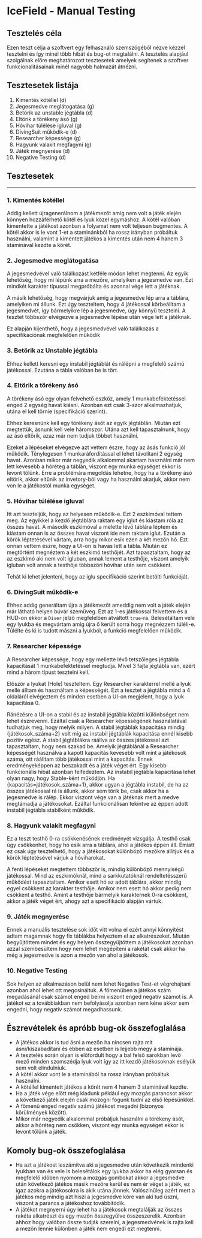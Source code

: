 # IceField - Manual Testing

## Tesztelés céla
Ezen teszt célja a szoftvert egy felhasználó szemszögéből nézve kézzel tesztelni és így minél több hibát és bug-ot megtalálni. A tesztelés alapjául szolgálnak előre meghatározott tesztesetek amelyek segítenek a szoftver funkcionalitásainak minél nagyobb halmazát átnézni.

## Tesztesetek listája
1. Kimentés kötéllel (d)
2. Jegesmedve meglátogatása (g)
3. Betörik az unstable jégtábla (d)
4. Eltörik a törékeny ásó (g)
5. Hóvihar túlélése igluval (g)
6. DivingSuit működik-e (d)
7. Researcher képessége (g)
8. Hagyunk valakit megfagyni (g)
9. Játék megnyerése (d)
10. Negative Testing (d)

## Tesztesetek
---

### 1. Kimentés kötéllel

Addig kellett újragenerálnom a játékmezőt amíg nem volt a játék elején könnyen hozzáférhető kötél és lyuk közel egymáshoz. A kötél valóban kimentette a játékost azonban a folyamat nem volt teljesen bugmentes. A kötél akkor is le vont 1-et a staminánkból ha rossz irányban próbáltuk használni, valamint a kimentett játékos a kimentés után nem 4 hanem 3 staminával kezdte a körét.

### 2. Jegesmedve meglátogatása

A jegesmedvével való találkozást kétféle módon lehet megtenni. Az egyik lehetőség, hogy mi lépünk arra a mezőre, amelyiken a jegesmedve van. Ezt mindkét karakter típussal megpróbálta és azonnal vége lett a játéknak.

A másik lehetőség, hogy megvárjuk amíg a jegesmedve lép arra a táblára, amelyiken mi állunk. Ezt úgy teszteltem, hogy 4 játékossal körbeálltam a jegesmedvét, így bármelyikre lép a jegesmedve, úgy könnyű tesztelni. A tesztet többször elvégezve a jegesmedve lépése után vége lett a játéknak.

Ez alapján kijenthető, hogy a jegesmedvével való találkozás a specifikációnak megfelelően működik

### 3. Betörik az Unstable jégtábla

Ehhez kellett keresni egy instabil jégtáblát és rálépni a megfelelő számú játékossal. Ezutána a tábla valóban be is tört.

### 4. Eltörik a törékeny ásó

A törékeny ásó egy olyan felvehető eszköz, amely 1 munkabefektetéssel enged 2 egység havat kiásni. Azonban ezt csak 3-szor alkalmazhatjuk, utána el kell törnie (specifikáció szerint).

Ehhez keresnünk kell egy törékeny ásót az egyik jégtáblán. Miután ezt megtettük, ásnunk kell vele háromszor. Utána azt kell tapasztalnunk, hogy az ásó eltörik, azaz már nem tudjuk többet használni.

Ezeket a lépéseket elvégezve azt vettem észre, hogy az ásás funkció jól működik. Ténylegesen 1 munkaráfordítással el lehet távolítani 2 egység havat. Azonban mikor már negyedik alkalommal akartam használni már nem lett kevesebb a hóréteg a táblán, viszont egy munka egységet ekkor is levont tőlünk. Erre a problémára megoldás lehetne, hogy ha a törékeny ásó eltörik, akkor eltűnik az invetory-ból vagy ha használni akarjuk, akkor nem von le a játékostól munka egységet.

### 5. Hóvihar túlélése igluval

Itt azt teszteljük, hogy az helyesen működik-e. Ezt 2 eszkimóval tettem meg. Az egyikkel a kezdő jégtáblára raktam egy iglut és kiástam róla az összes havat. A második eszkimóval a melette lévő táblára léptem és kiástam onnan is az összes havat viszont ide nem raktam iglut. Ezután a körök léptetésével vártam, arra hogy mikor esik ezen a két mezőn hó. Ezt onnan vettem észre, hogy a UI-on is havas lett a tábla. Miután ez megtörtént megnéztem a két eszkimó testhőjét. Azt tapasztaltam, hogy az az eszkimó aki nem volt igluban, annak lement a testhője, viszont amelyik igluban volt annak a testhője többszöri hóvihar után sem csökkent.

Tehát ki lehet jelenteni, hogy az iglu specifikáció szerint betölti funkcióját.

### 6. DivingSuit működik-e

Ehhez addig generáltam újra a játékmezőt ameddig nem volt a játék elején már látható helyen búvár szemüveg. Ezt az 1-es játékossal felvettem és a HUD-on ekkor a `Diver` jelző megfelelően átváltott `true`-ra. Belesétáltam vele egy lyukba és megvártam amíg újra ő került sorra hogy megnézzem túléli-e. Túlélte és ki is tudott mászni a lyukból, a funkció megfelelően működik.

### 7. Researcher képessége

A Researcher képessége, hogy egy mellette lévő tetszőleges jégtábla kapacitását 1 munkabefektetéssel megtudja. Mivel 3 fajta jégtábla van, ezért mind a három típust tesztelni kell.

Először a lyukat (Hole) teszteltem. Egy Researcher karakterrel mellé a lyuk mellé álltam és használtam a képességét. Ezt a tesztet a jégtábla mind a 4 oldaláról elvégeztem és minden esetben a UI-on megjelent, hogy a lyuk kapacitása 0.

Ránézésre a UI-on a stabil és az instabil jégtábla közötti különbséget nem lehet észrevenni. Ezáltal csak a Researcher képességének használatával tudhatjuk meg, hogy melyik milyen. A stabil jégtáblák kapacitása mindig {játékosok_száma+2} volt míg az instabil jégtáblák kapacitása ennél kisebb pozitív egész. A stabil jégtáblákra ráállva az összes játékossal azt tapasztaltam, hogy nem szakad be. Amelyik jégtáblánál a Researcher képességét használva a kapott kapacitás kevesebb volt mint a játékosok száma, ott ráálltam több játékossal mint a kapacitás. Ennek eredményeképpen az beszakadt és a játék véget ért. Egy kisebb funkcionális hibát azonban felfedeztem. Az instabil jégtábla kapacitása lehet olyan nagy, hogy Stable-ként működjön. Ha {kapacitás=játékosok_száma+1}, akkor ugyan a jégtábla instabil, de ha az összes játékossal rá is állunk, akkor sem törik be, csak akkor ha a jegesmedve is rálép. Ekkor viszont vége van a játéknak mert a medve megtámadja a játékosokat. Ezáltal funkcionálisan tekintve az éppen adott instabil jégtábla stabilként működik.

### 8. Hagyunk valakit megfagyni

Ez a teszt testhő 0-ra csökkenésének eredményét vizsgálja. A testhő csak úgy csökkenhet, hogy hó esik arra a táblára, ahol a játékos éppen áll. Emiatt ez csak úgy tesztelhető, hogy a játékosokat különböző mezőkre állítjuk és a körök léptetésével várjuk a hóviharokat.

A fenti lépéseket megtettem többször is, mindig különböző mennyiségű játékossal. Mind az eszkimóknál, mind a sarkkutatóknál rendeltetésszerű működést tapasztaltam. Amikor esett hó az adott táblára, akkor mindig egyel csökkent az karakter testhője. Amikor nem esett hó akkor pedig nem csökkent a testhő. Amint a testhője bármelyik karakternek 0-ra csökkent, akkor a játék véget ért, ahogy azt a specifikáció alapján vártuk.

### 9. Játék megnyerése

Ennek a manuális tesztelése sok időt vitt volna el ezért annyi könnyítést adtam magamnak hogy fix táblákba helyeztem el az alkatrészeket. Miután begyűjtöttem mindet és egy helyen összegyüjtöttem a játékosokat azonban azzal szembesültem hogy nem lehet megépíteni a rakétát csak akkor ha még a jegesmedve is azon a mezőn van ahol a játékosok.

### 10. Negative Testing

Sok helyen az alkalmazáson belül nem lehet Negative Test-et végrehajtani azonban ahol lehet ott megcsináltuk. A főmenüben a játékos szám megadásánál csak számot enged beírni viszont enged negatív számot is. A játékot ez a továbbiakban nem befolyásolja azonban nem kéne akkor sem engedni, hogy negatív számot megadhassunk.

## Észrevételek és apróbb bug-ok összefoglalása

- A játékos akkor is tud ásni a mezőn ha nincsen rajta mit ásni/kiszabadítani és ebben az esetben is lejjebb megy a staminája.
- A tesztelés során olyan is előfordult hogy a bal felső sarokban levő mező minden szomszédja lyuk volt így az itt kezdő játékosoknak esélyük sem volt elindulniuk.
- A kötél akkor vont le a staminából ha rossz irányban próbáltuk használni.
- A kötéllel kimentett játékos a körét nem 4 hanem 3 staminával kezdte.
- Ha a játék vége előtt még kiadunk például egy mozgás parancsot akkor a következő játék elején csak mozogni fogunk tudni az első lépésünkkel.
- A főmenü enged negatív számú játékost megadni (bizonyos körülmények között).
- Mikor már negyedik alkalommal próbáljuk használni a törékeny ásót, akkor a hóréteg nem csökken, viszont egy munka egységet ekkor is levont tőlünk a játék.

## Komoly bug-ok összefoglalása

- Ha azt a játékost leszámítva aki a jegesmedve után következik mindenki lyukban van és vele is belesétálok egy lyukba akkor ha elég gyorsan és megfelelő időben nyomom a mozgás gombokat akkor a jegesmedve után következő játékos másik mezőre kerül és nem ér véget a játék, ez igaz azokra a játékosokra is akik utána jönnek. Valószinűleg azért mert a játékos még mindig azt hiszi a jegesmedve köre van aki tud úszni, viszont a parancs a játékoshoz továbbítódik.
- A játékot megnyerni úgy lehet ha a játékosok megtalálják az összes rakéta alkatrészt és egy mezőn összegyűlve összeszerelik. Azonban ahhoz hogy valóban össze tudják szerelni, a jegesmedvének is rajta kell a mezőn lennie különben a játék nem engedi ezt megtenni.